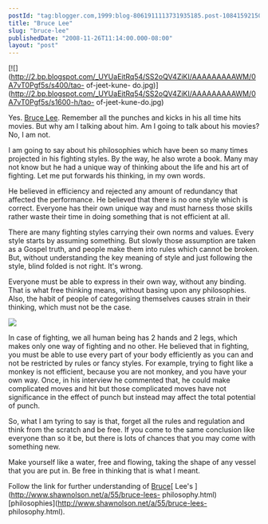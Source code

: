 ```yaml
---
postId: "tag:blogger.com,1999:blog-8061911113731935185.post-108415921507918085"
title: "Bruce Lee"
slug: "bruce-lee"
publishedDate: "2008-11-26T11:14:00.000-08:00"
layout: "post"
---
```


[![](http://2.bp.blogspot.com/_UYUaEitRq54/SS2oQV4ZiKI/AAAAAAAAAWM/0A7vT0Pgf5s/s400/tao-
of-jeet-kune-
do.jpg)](http://2.bp.blogspot.com/_UYUaEitRq54/SS2oQV4ZiKI/AAAAAAAAAWM/0A7vT0Pgf5s/s1600-h/tao-
of-jeet-kune-do.jpg)

Yes. [Bruce Lee](http://en.wikipedia.org/wiki/Bruce_Lee). Remember all the
punches and kicks in his all time hits movies. But why am I talking about him.
Am I going to talk about his movies? No, I am not.  

  

I am going to say about his philosophies which have been so many times
projected in his fighting styles. By the way, he also wrote a book. Many may
not know but he had a unique way of thinking about the life and his art of
fighting. Let me put forwards his thinking, in my own words.

  

He believed in efficiency and rejected any amount of redundancy that affected
the performance. He believed that there is no one style which is correct.
Everyone has their own unique way and must harness those skills rather waste
their time in doing something that is not efficient at all.

  

There are many fighting styles carrying their own norms and values. Every
style starts by assuming something. But slowly those assumption are taken as a
Gospel truth, and people make them into rules which cannot be broken. But,
without understanding the key meaning of style and just following the style,
blind folded is not right. It's wrong.

  

Everyone must be able to express in their own way, without any binding. That
is what free thinking means, without basing upon any philosophies. Also, the
habit of people of categorising themselves causes strain in their thinking,
which must not be the case.

  

![](http://1.bp.blogspot.com/_UYUaEitRq54/SS2oGaBowNI/AAAAAAAAAWE/sTBPDvawxaI/s400/BruceLeecard.jpg)

In case of fighting, we all human being has 2 hands and 2 legs, which makes
only one way of fighting and no other. He believed that in fighting, you must
be able to use every part of your body efficiently as you can and not be
restricted by rules or fancy styles. For example, trying to fight like a
monkey is not efficient, because you are not monkey, and you have your own
way. Once, in his interview he commented that, he could make complicated moves
and hit but those complicated moves have not significance in the effect of
punch but instead may affect the total potential of punch.

  

So, what I am tyring to say is that, forget all the rules and regulation and
think from the scratch and be free. If you come to the same conclusion like
everyone than so it be, but there is lots of chances that you may come with
something new.

  

Make yourself like a water, free and flowing, taking the shape of any vessel
that you are put in. Be free in thinking that is what I meant.

  

Follow the link for further understanding of
[Bruce](http://www.shawnolson.net/a/55/bruce-lees-philosophy.html)[ Lee's
](http://www.shawnolson.net/a/55/bruce-lees-
philosophy.html)[philosophies](http://www.shawnolson.net/a/55/bruce-lees-
philosophy.html).

  

